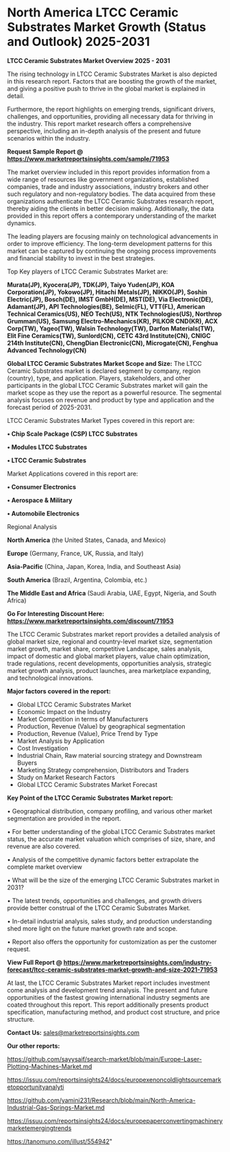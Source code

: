 # North America LTCC Ceramic Substrates Market Growth (Status and Outlook) 2025-2031

<Strong> LTCC Ceramic Substrates Market Overview 2025 - 2031</strong>

The rising technology in LTCC Ceramic Substrates Market is also depicted in this research report. Factors that are boosting the growth of the market, and giving a positive push to thrive in the global market is explained in detail.

Furthermore, the report highlights on emerging trends, significant drivers, challenges, and opportunities, providing all necessary data for thriving in the industry. This report market research offers a comprehensive perspective, including an in-depth analysis of the present and future scenarios within the industry.

<strong>Request Sample Report @ <a href=https://www.marketreportsinsights.com/sample/71953>https://www.marketreportsinsights.com/sample/71953</a></strong>

The market overview included in this report provides information from a wide range of resources like government organizations, established companies, trade and industry associations, industry brokers and other such regulatory and non-regulatory bodies. The data acquired from these organizations authenticate the LTCC Ceramic Substrates research report, thereby aiding the clients in better decision making. Additionally, the data provided in this report offers a contemporary understanding of the market dynamics.

The leading players are focusing mainly on technological advancements in order to improve efficiency. The long-term development patterns for this market can be captured by continuing the ongoing process improvements and financial stability to invest in the best strategies.

Top Key players of LTCC Ceramic Substrates Market are:

<strong>Murata(JP), Kyocera(JP), TDK(JP), Taiyo Yuden(JP), KOA Corporation(JP), Yokowo(JP), Hitachi Metals(JP), NIKKO(JP), Soshin Electric(JP), Bosch(DE), IMST GmbH(DE), MST(DE), Via Electronic(DE), Adamant(JP), API Technologies(BE), Selmic(FL), VTT(FL), American Technical Ceramics(US), NEO Tech(US), NTK Technologies(US), Northrop Grumman(US), Samsung Electro-Mechanics(KR), PILKOR CND(KR), ACX Corp(TW), Yageo(TW), Walsin Technology(TW), Darfon Materials(TW), Elit Fine Ceramics(TW), Sunlord(CN), CETC 43rd Institute(CN), CNIGC 214th Institute(CN), ChengDian Electronic(CN), Microgate(CN), Fenghua Advanced Technology(CN)</strong>

<strong><b>Global LTCC Ceramic Substrates Market Scope and Size:</b></strong>
The LTCC Ceramic Substrates market is declared segment by company, region (country), type, and application. Players, stakeholders, and other participants in the global LTCC Ceramic Substrates market will gain the market scope as they use the report as a powerful resource. The segmental analysis focuses on revenue and product by type and application and the forecast period of 2025-2031.

LTCC Ceramic Substrates Market Types covered in this report are:

<strong>• Chip Scale Package (CSP) LTCC Substrates

• Modules LTCC Substrates

• LTCC Ceramic Substrates</strong>

Market Applications covered in this report are:

<strong>• Consumer Electronics

• Aerospace & Military

• Automobile Electronics</strong> 

Regional Analysis

<strong>North America</strong> (the United States, Canada, and Mexico)

<strong>Europe</strong> (Germany, France, UK, Russia, and Italy)

<strong>Asia-Pacific</strong> (China, Japan, Korea, India, and Southeast Asia)

<strong>South America</strong> (Brazil, Argentina, Colombia, etc.)

<strong>The Middle East and Africa</strong> (Saudi Arabia, UAE, Egypt, Nigeria, and South Africa)

<strong>Go For Interesting Discount Here: <a href=https://www.marketreportsinsights.com/discount/71953>https://www.marketreportsinsights.com/discount/71953</a></strong>

The LTCC Ceramic Substrates market report provides a detailed analysis of global market size, regional and country-level market size, segmentation market growth, market share, competitive Landscape, sales analysis, impact of domestic and global market players, value chain optimization, trade regulations, recent developments, opportunities analysis, strategic market growth analysis, product launches, area marketplace expanding, and technological innovations.

<strong><b>Major factors covered in the report:</b></strong>
<ul>
  <li>Global LTCC Ceramic Substrates Market </li>
  <li>Economic Impact on the Industry</li>
  <li>Market Competition in terms of Manufacturers</li>
  <li>Production, Revenue (Value) by geographical segmentation</li>
  <li>Production, Revenue (Value), Price Trend by Type</li>
  <li>Market Analysis by Application</li>
  <li>Cost Investigation</li>
  <li>Industrial Chain, Raw material sourcing strategy and Downstream Buyers</li>
  <li>Marketing Strategy comprehension, Distributors and Traders</li>
  <li>Study on Market Research Factors</li>
  <li>Global LTCC Ceramic Substrates Market Forecast</li>
</ul>

<strong><b>Key Point of the LTCC Ceramic Substrates Market report:</b></strong>

• Geographical distribution, company profiling, and various other market segmentation are provided in the report.

• For better understanding of the global LTCC Ceramic Substrates market status, the accurate market valuation which comprises of size, share, and revenue are also covered.

• Analysis of the competitive dynamic factors better extrapolate the complete market overview

• What will be the size of the emerging LTCC Ceramic Substrates market in 2031?

• The latest trends, opportunities and challenges, and growth drivers provide better construal of the LTCC Ceramic Substrates Market.

• In-detail industrial analysis, sales study, and production understanding shed more light on the future market growth rate and scope.

• Report also offers the opportunity for customization as per the customer request.

<strong><b>View Full Report @ <a href=https://www.marketreportsinsights.com/industry-forecast/ltcc-ceramic-substrates-market-growth-and-size-2021-71953>https://www.marketreportsinsights.com/industry-forecast/ltcc-ceramic-substrates-market-growth-and-size-2021-71953</a></b></strong>


At last, the LTCC Ceramic Substrates Market report includes investment come analysis and development trend analysis. The present and future opportunities of the fastest growing international industry segments are coated throughout this report. This report additionally presents product specification, manufacturing method, and product cost structure, and price structure.

<strong>Contact Us:</strong>
sales@marketreportsinsights.com

<strong>Our other reports:</strong>

<a href=https://github.com/sayysaif/search-market/blob/main/Europe-Laser-Plotting-Machines-Market.md>https://github.com/sayysaif/search-market/blob/main/Europe-Laser-Plotting-Machines-Market.md</a>

<a href=https://issuu.com/reportsinsights24/docs/europexenoncoldlightsourcemarketopportunityanalyti>https://issuu.com/reportsinsights24/docs/europexenoncoldlightsourcemarketopportunityanalyti</a>

<a href=https://github.com/yamini231/Research/blob/main/North-America-Industrial-Gas-Springs-Market.md>https://github.com/yamini231/Research/blob/main/North-America-Industrial-Gas-Springs-Market.md</a>

<a href=https://issuu.com/reportsinsights24/docs/europepaperconvertingmachinerymarketemergingtrends>https://issuu.com/reportsinsights24/docs/europepaperconvertingmachinerymarketemergingtrends</a>

<a href=https://tanomuno.com/illust/554942>https://tanomuno.com/illust/554942</a>"
